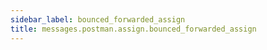 ```yaml
---
sidebar_label: bounced_forwarded_assign
title: messages.postman.assign.bounced_forwarded_assign
---
```


